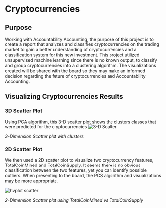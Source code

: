 # Cryptocurrencies

## Purpose
Working with Accountability Accounting, the purpose of this project is to create a report that analyzes and classifies cryptocurrencies on the trading market to gain a better understanding of cryptocurrencies and a classification system for this new investment. This project utilized unsupervised machine learning since there is no known output, to classify and group cryptocurrencies into a clustering algorithm. The visualizations created will be shared with the board so they may make an informed decision regarding the future of cryptocurrencies and Accountability Accounting.

## Visualizing Cryptocurrencies Results
### 3D Scatter Plot
Using PCA algorithm, this 3-D scatter plot shows the clusters classes that were predicted for the cryptocurrencies 
![3-D Scatter](https://user-images.githubusercontent.com/102122063/183322502-a4d6b5c4-90ac-43e0-92b1-b14289d8f754.PNG)

*3-Dimension Scatter plot with clusters*

### 2D Scatter Plot
We then used a 2D scatter plot to visualize two cryptocurrency features, TotalCoinMined and TotalCoinSupply. It seems there is no obvious classification between the two features, yet you can identify possible outliers. When presenting to the board, the PCS algorithm and visualizations may be more appropriate.

![hvplot scatter](https://user-images.githubusercontent.com/102122063/183322415-ecf1a571-8ce1-4d96-8afa-b7c4e9e7b8ef.PNG)

*2-Dimension Scatter plot using TotalCoinMined vs TotalCoinSupply*
